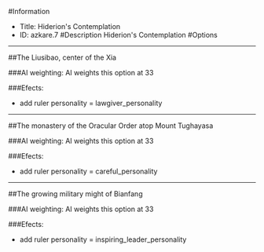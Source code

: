 #Information
 - Title: Hiderion's Contemplation
 - ID: azkare.7
#Description
Hiderion's Contemplation
#Options

___
##The Liusibao, center of the Xia

###AI weighting:
AI weights this option at 33


###Efects:<ul><li>add ruler personality = lawgiver_personality</li></ul>

___
##The monastery of the Oracular Order atop Mount Tughayasa

###AI weighting:
AI weights this option at 33


###Efects:<ul><li>add ruler personality = careful_personality</li></ul>

___
##The growing military might of Bianfang

###AI weighting:
AI weights this option at 33


###Efects:<ul><li>add ruler personality = inspiring_leader_personality</li></ul>
